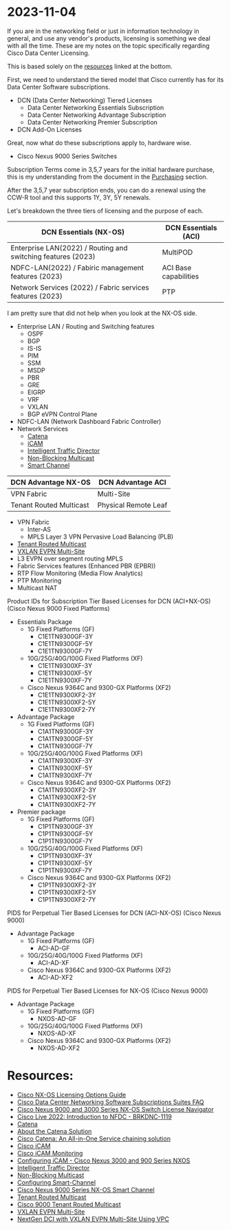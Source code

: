 # 2023-11-04
If you are in the networking field or just in information technology in general, and use any vendor's products, licensing is something we deal with all the time. These are my notes on the topic specifically regarding Cisco Data Center Licensing.

This is based solely on the [resources](#Resources) linked at the bottom.

First, we need to understand the tiered model that Cisco currently has for its Data Center Software subscriptions.

- DCN (Data Center Networking) Tiered Licenses
  - Data Center Networking Essentials Subscription
  - Data Center Networking Advantage Subscription
  - Data Center Networking Premier Subscription
- DCN Add-On Licenses

Great, now what do these subscriptions apply to, hardware wise.

- Cisco Nexus 9000 Series Switches

Subscription Terms come in 3,5,7 years for the initial hardware purchase, this is my understanding from the document in the [Purchasing](https://www.cisco.com/c/en/us/products/collateral/software/one-data-center-networking-subscription/nb-06-aci-dc-nw-sub-offer-faq-ctp-en.html#Purchasing) section.

After the 3,5,7 year subscription ends, you can do a renewal using the CCW-R tool and this supports 1Y, 3Y, 5Y renewals.

Let's breakdown the three tiers of licensing and the purpose of each.

|DCN Essentials (NX-OS)|DCN Essentials (ACI)|
|----------------------|--------------------|
|Enterprise LAN(2022) / Routing and switching features (2023)|MultiPOD|
|NDFC-LAN(2022) / Fabiric management features (2023)|ACI Base capabilities|
|Network Services (2022) / Fabric services features (2023)|PTP|

I am pretty sure that did not help when you look at the NX-OS side.

- Enterprise LAN / Routing and Switching features
   - OSPF
   - BGP
   - IS-IS
   - PIM
   - SSM
   - MSDP
   - PBR
   - GRE
   - EIGRP
   - VRF
   - VXLAN
   - BGP eVPN Control Plane
- NDFC-LAN (Network Dashboard Fabric Controller)
- Network Services
  - [Catena](https://blogs.cisco.com/datacenter/catena)
  - [iCAM](https://www.cisco.com/c/en/us/td/docs/dcn/nx-os/nexus9000/104x/configuration/icam/cisco-nexus-9000-series-nx-os-icam-configuration-guide-release-104x.html)
  - [Intelligent Traffic Director](https://www.cisco.com/c/en/us/td/docs/switches/datacenter/nexus9000/sw/7-x/itd/configuration/guide/b_Cisco_Nexus_9000_Series_NX-OS_Intelligent_Traffic_Director_Configuration_Guide_7x/b_Cisco_Nexus_9000_Series_NX-OS_Intelligent_Traffic_Director_Configuration_Guide_7x_chapter_010.html)
  - [Non-Blocking Multicast](https://www.cisco.com/c/en/us/td/docs/dcn/nx-os/nexus9000/102x/IP-Fabric-for-Media/cisco-nexus-9000-series-nx-os-ip-fabric-for-media-solution-guide-release-102x/m-non-blocking-multicast-service-reflection.html)
  - [Smart Channel](https://www.cisco.com/c/en/us/td/docs/dcn/nx-os/nexus9000/101x/configuration/smart-channel/cisco-nexus-9000-nx-os-smart-channel-configuration-guide-101x/m_overview.html)

|DCN Advantage NX-OS|DCN Advantage ACI|
|-------------------|-----------------|
|VPN Fabric| Multi-Site|
|Tenant Routed Multicast|Physical Remote Leaf|

- VPN Fabric
   - Inter-AS
   - MPLS Layer 3 VPN Pervasive Load Balancing (PLB)
- [Tenant Routed Multicast](https://www.cisco.com/c/en/us/td/docs/dcn/nx-os/nexus3600/101x/configuration/vxlan/cisco-nexus-3600-nx-os-vxlan-configuration-guide-101x/m-configuring-trm.pdf)
- [VXLAN EVPN Multi-Site](https://www.cisco.com/c/en/us/products/collateral/switches/nexus-9000-series-switches/white-paper-c11-739942.html)
- L3 EVPN over segment routing MPLS
- Fabric Services features (Enhanced PBR (EPBR))
- RTP Flow Monitoring (Media Flow Analytics)
- PTP Monitoring
- Multicast NAT

Product IDs for Subscription Tier Based Licenses for DCN (ACI+NX-OS) (Cisco Nexus 9000 Fixed Platforms)
- Essentials Package
  - 1G Fixed Platforms (GF)
     - C1E1TN9300GF-3Y
     - C1E1TN9300GF-5Y
     - C1E1TN9300GF-7Y
  - 10G/25G/40G/100G Fixed Platforms (XF)
     - C1E1TN9300XF-3Y
     - C1E1TN9300XF-5Y
     - C1E1TN9300XF-7Y
  - Cisco Nexus 9364C and 9300-GX Platforms (XF2)
     - C1E1TN9300XF2-3Y
     - C1E1TN9300XF2-5Y
     - C1E1TN9300XF2-7Y
- Advantage Package
  - 1G Fixed Platforms (GF)
     - C1A1TN9300GF-3Y
     - C1A1TN9300GF-5Y
     - C1A1TN9300GF-7Y
  - 10G/25G/40G/100G Fixed Platforms (XF)
     - C1A1TN9300XF-3Y
     - C1A1TN9300XF-5Y
     - C1A1TN9300XF-7Y
  - Cisco Nexus 9364C and 9300-GX Platforms (XF2)
     - C1A1TN9300XF2-3Y
     - C1A1TN9300XF2-5Y
     - C1A1TN9300XF2-7Y
- Premier package
  - 1G Fixed Platforms (GF)
     - C1P1TN9300GF-3Y
     - C1P1TN9300GF-5Y
     - C1P1TN9300GF-7Y
  - 10G/25G/40G/100G Fixed Platforms (XF)
     - C1P1TN9300XF-3Y
     - C1P1TN9300XF-5Y
     - C1P1TN9300XF-7Y
  - Cisco Nexus 9364C and 9300-GX Platforms (XF2)
     - C1P1TN9300XF2-3Y
     - C1P1TN9300XF2-5Y
     - C1P1TN9300XF2-7Y

PIDS for Perpetual Tier Based Licenses for DCN (ACI-NX-OS) (Cisco Nexus 9000)
- Advantage Package
  - 1G Fixed Platforms (GF)
    - ACI-AD-GF
  - 10G/25G/40G/100G Fixed Platforms (XF)
    - ACI-AD-XF
  - Cisco Nexus 9364C and 9300-GX Platforms (XF2)
    - ACI-AD-XF2

PIDS for Perpetual Tier Based Licenses for NX-OS (Cisco Nexus 9000)
- Advantage Package
  - 1G Fixed Platforms (GF)
    - NXOS-AD-GF
  - 10G/25G/40G/100G Fixed Platforms (XF)
    - NXOS-AD-XF
  - Cisco Nexus 9364C and 9300-GX Platforms (XF2)
    - NXOS-AD-XF2

# Resources:
- [Cisco NX-OS Licensing Options Guide](https://www.cisco.com/c/en/us/td/docs/switches/datacenter/licensing-options/cisco-nexus-licensing-options-guide.html)
- [Cisco Data Center Networking Software Subscriptions Suites FAQ](https://www.cisco.com/c/en/us/products/collateral/software/one-data-center-networking-subscription/nb-06-aci-dc-nw-sub-offer-faq-ctp-en.html)
- [Cisco Nexus 9000 and 3000 Series NX-OS Switch License Navigator](https://www.cisco.com/c/dam/en/us/td/docs/Website/datacenter/license/index.html)
- [Cisco Live 2022: Introduction to NFDC - BRKDNC-1119](https://www.ciscolive.com/c/dam/r/ciscolive/global-event/docs/2022/pdf/BRKDCN-1119.pdf)
- [Catena](https://blogs.cisco.com/datacenter/catena)
- [About the Catena Solution](https://www.cisco.com/c/en/us/td/docs/switches/datacenter/nexus9000/sw/92x/catena/b-cisco-nexus-9000-series-nx-os-catena-configuration-guide-92x/b-cisco-nexus-9000-series-nx-os-catena-configuration-guide-92x_chapter_01.pdf)
- [Cisco Catena: An All-in-One Service chaining solution](https://video.cisco.com/detail/video/5739547296001)
- [Cisco iCAM](https://blogs.cisco.com/datacenter/icam)
- [Cisco iCAM Monitoring](https://developer.cisco.com/docs/cisco-nexus-3000-and-9000-series-nx-api-rest-sdk-user-guide-and-api-reference-release-9-3x/#!configuring-icam-monitoring)
- [Configuring iCAM - Cisco Nexus 3000 and 900 Series NXOS](https://developer.cisco.com/docs/cisco-nexus-3000-and-9000-series-nx-api-rest-sdk-user-guide-and-api-reference-release-9-3x/?ref=blog.networkers.fi#!configuring-icam)
- [Intelligent Traffic Director](https://www.cisco.com/c/en/us/td/docs/switches/datacenter/nexus9000/sw/7-x/itd/configuration/guide/b_Cisco_Nexus_9000_Series_NX-OS_Intelligent_Traffic_Director_Configuration_Guide_7x/b_Cisco_Nexus_9000_Series_NX-OS_Intelligent_Traffic_Director_Configuration_Guide_7x_chapter_010.html)
- [Non-Blocking Multicast](https://www.cisco.com/c/en/us/td/docs/dcn/nx-os/nexus9000/102x/IP-Fabric-for-Media/cisco-nexus-9000-series-nx-os-ip-fabric-for-media-solution-guide-release-102x/m-non-blocking-multicast-service-reflection.html)
- [Configuring Smart-Channel](https://www.cisco.com/c/en/us/td/docs/switches/datacenter/nexus9000/sw/92x/smart_channel/configuration/guide/b-cisco-nexus-9000-nx-os-smart-channel-configuration-guide-92x/b-cisco-nexus-9000-nx-os-smart-channel-configuration-guide-92x_chapter_011.pdf)
- [Cisco Nexus 9000 Series NX-OS Smart Channel](https://www.cisco.com/c/en/us/td/docs/dcn/nx-os/nexus9000/101x/configuration/smart-channel/cisco-nexus-9000-nx-os-smart-channel-configuration-guide-101x/m_overview.html)
- [Tenant Routed Multicast](https://www.cisco.com/c/en/us/td/docs/dcn/nx-os/nexus3600/101x/configuration/vxlan/cisco-nexus-3600-nx-os-vxlan-configuration-guide-101x/m-configuring-trm.pdf)
- [Cisco 9000 Tenant Routed Multicast](https://www.cisco.com/c/en/us/td/docs/switches/datacenter/nexus9000/sw/92x/vxlan-92x/configuration/guide/b-cisco-nexus-9000-series-nx-os-vxlan-configuration-guide-92x/b_Cisco_Nexus_9000_Series_NX-OS_VXLAN_Configuration_Guide_9x_chapter_01001.html)
- [VXLAN EVPN Multi-Site](https://www.cisco.com/c/en/us/products/collateral/switches/nexus-9000-series-switches/white-paper-c11-739942.html)
 - [NextGen DCI with VXLAN EVPN Multi-Site Using VPC](https://www.cisco.com/c/en/us/products/collateral/switches/nexus-9000-series-switches/whitepaper-c11-742114.html)